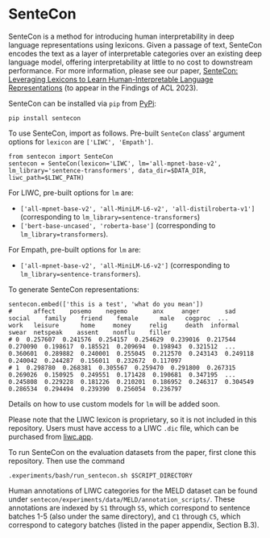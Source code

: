 # SenteCon

SenteCon is a method for introducing human interpretability in deep language representations using lexicons. Given a passage of text, SenteCon encodes the text as a layer of interpretable categories over an existing deep language model, offering interpretability at little to no cost to downstream performance. For more information, please see our paper, [SenteCon: Leveraging Lexicons to Learn Human-Interpretable Language Representations](https://arxiv.org/pdf/2305.14728.pdf) (to appear in the Findings of ACL 2023).

SenteCon can be installed via `pip` from [PyPi](https://pypi.org/project/sentecon/):
```
pip install sentecon
```

To use SenteCon, import as follows. Pre-built `SenteCon` class' argument options for `lexicon` are `['LIWC', 'Empath']`. 
```
from sentecon import SenteCon
sentecon = SenteCon(lexicon='LIWC', lm='all-mpnet-base-v2', lm_library='sentence-transformers', data_dir=$DATA_DIR, liwc_path=$LIWC_PATH)
```

For LIWC, pre-built options for `lm` are:
- `['all-mpnet-base-v2', 'all-MiniLM-L6-v2', 'all-distilroberta-v1']` (corresponding to `lm_library=sentence-transformers`)
- `['bert-base-uncased', 'roberta-base']` (corresponding to `lm_library=transformers`). 

For Empath, pre-built options for `lm` are:
- `['all-mpnet-base-v2', 'all-MiniLM-L6-v2']` (corresponding to `lm_library=sentence-transformers`). 

To generate SenteCon representations:
```
sentecon.embed(['this is a test', 'what do you mean'])
#      affect    posemo    negemo       anx     anger       sad    social    family    friend    female      male   cogproc  ...      work   leisure      home     money     relig     death  informal     swear  netspeak    assent    nonflu    filler
# 0  0.257607  0.241576  0.254157  0.254629  0.239016  0.217544  0.270090  0.198617  0.185521  0.209694  0.198943  0.321512  ...  0.360601  0.289882  0.240001  0.255045  0.212570  0.243143  0.249118  0.240042  0.244287  0.156011  0.232672  0.117097
# 1  0.298780  0.268381  0.305567  0.259470  0.291800  0.267315  0.269026  0.150925  0.249551  0.171428  0.190681  0.347195  ...  0.245808  0.229228  0.181226  0.210201  0.186952  0.246317  0.304549  0.286534  0.294494  0.239390  0.256054  0.236797
```

Details on how to use custom models for `lm` will be added soon.

Please note that the LIWC lexicon is proprietary, so it is not included in this repository. Users must have access to a LIWC `.dic` file, which can be purchased from [liwc.app](https://www.liwc.app/).

To run SenteCon on the evaluation datasets from the paper, first clone this repository. Then use the command

```
.experiments/bash/run_sentecon.sh $SCRIPT_DIRECTORY
```

Human annotations of LIWC categories for the MELD dataset can be found under `sentecon/experiments/data/MELD/annotation_scripts/`. These annotations are indexed by `S1` through `S5`, which correspond to sentence batches 1-5 (also under the same directory), and `C1` through `C5`, which correspond to category batches (listed in the paper appendix, Section B.3).

